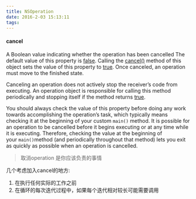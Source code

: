 ```yaml
---
title: NSOperation
date: 2016-2-03 15:13:11
tags:
---
```

#### cancel
A Boolean value indicating whether the operation has been cancelled
The default value of this property is [false](apple-reference-documentation://hsgzyHrlAT). Calling the [cancel()](apple-reference-documentation://hsOwwt40xm) method of this object sets the value of this property to [true](apple-reference-documentation://hssD4Kc5Ce). Once canceled, an operation must move to the finished state.

Canceling an operation does not actively stop the receiver’s code from executing. An operation object is responsible for calling this method periodically and stopping itself if the method returns [true](apple-reference-documentation://hssD4Kc5Ce).

You should always check the value of this property before doing any work towards accomplishing the operation’s task, which typically means checking it at the beginning of your custom `main()` method. It is possible for an operation to be cancelled before it begins executing or at any time while it is executing. Therefore, checking the value at the beginning of your `main()`method (and periodically throughout that method) lets you exit as quickly as possible when an operation is cancelled.


> 取消operation 是你应该负责的事情

几个考虑加入cancel的地方:
1. 在执行任何实际的工作之前
2. 在循环的每次迭代过程中，如果每个迭代相对较长可能需要调用

